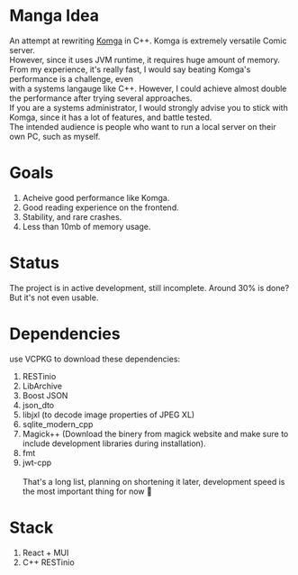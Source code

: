 # Manga Idea
An attempt at rewriting [Komga](https://github.com/gotson/komga/) in C++. Komga is extremely versatile Comic server.\
However, since it uses JVM runtime, it requires huge amount of memory.\
From my experience, it's really fast, I would say beating Komga's performance is a challenge, even\
with a systems langauge like C++. However, I could achieve almost double the performance after trying several approaches.\
If you are a systems administrator, I would strongly advise you to stick with Komga, since it has a lot of features, and battle tested.\
The intended audience is people who want to run a local server on their own PC, such as myself.

# Goals
1. Acheive good performance like Komga.
2. Good reading experience on the frontend.
3. Stability, and rare crashes.
4. Less than 10mb of memory usage.


# Status
The project is in active development, still incomplete.
Around 30% is done? But it's not even usable.

# Dependencies
use VCPKG to download these dependencies:
1. RESTinio
2. LibArchive
3. Boost JSON
4. json_dto
5. libjxl (to decode image properties of JPEG XL)
6. sqlite_modern_cpp
7. Magick++ (Download the binery from magick website and make sure to include development libraries during installation).
8. fmt
9. jwt-cpp\
\
That's a long list, planning on shortening it later, development speed is the most important thing for now 🤩

# Stack
1. React + MUI
2. C++ RESTinio
